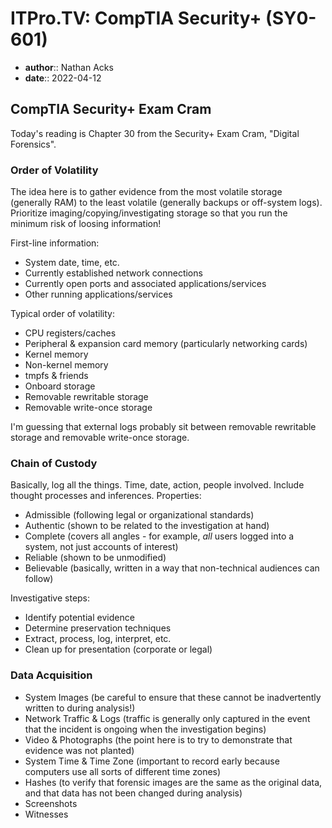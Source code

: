 # ITPro.TV: CompTIA Security+ (SY0-601)

* **author**:: Nathan Acks  
* **date**:: 2022-04-12

## CompTIA Security+ Exam Cram

Today's reading is Chapter 30 from the Security+ Exam Cram, "Digital Forensics".

### Order of Volatility

The idea here is to gather evidence from the most volatile storage (generally RAM) to the least volatile (generally backups or off-system logs). Prioritize imaging/copying/investigating storage so that you run the minimum risk of loosing information!

First-line information:

* System date, time, etc.
* Currently established network connections
* Currently open ports and associated applications/services
* Other running applications/services

Typical order of volatility:

* CPU registers/caches
* Peripheral & expansion card memory (particularly networking cards)
* Kernel memory
* Non-kernel memory
* tmpfs & friends
* Onboard storage
* Removable rewritable storage
* Removable write-once storage

I'm guessing that external logs probably sit between removable rewritable storage and removable write-once storage.

### Chain of Custody

Basically, log all the things. Time, date, action, people involved. Include thought processes and inferences. Properties:

* Admissible (following legal or organizational standards)
* Authentic (shown to be related to the investigation at hand)
* Complete (covers all angles - for example, *all* users logged into a system, not just accounts of interest)
* Reliable (shown to be unmodified)
* Believable (basically, written in a way that non-technical audiences can follow)

Investigative steps:

* Identify potential evidence
* Determine preservation techniques
* Extract, process, log, interpret, etc.
* Clean up for presentation (corporate or legal)

### Data Acquisition

* System Images (be careful to ensure that these cannot be inadvertently written to during analysis!)
* Network Traffic & Logs (traffic is generally only captured in the event that the incident is ongoing when the investigation begins)
* Video & Photographs (the point here is to try to demonstrate that evidence was not planted)
* System Time & Time Zone (important to record early because computers use all sorts of different time zones)
* Hashes (to verify that forensic images are the same as the original data, and that data has not been changed during analysis)
* Screenshots
* Witnesses

